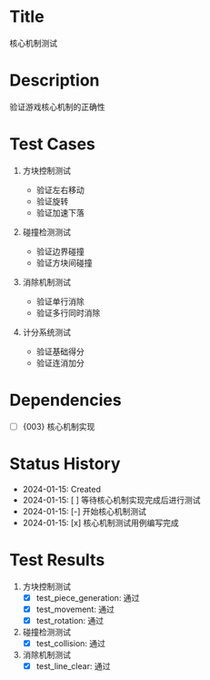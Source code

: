 # Title
核心机制测试

# Description
验证游戏核心机制的正确性

# Test Cases
1. 方块控制测试
   - 验证左右移动
   - 验证旋转
   - 验证加速下落
   
2. 碰撞检测测试
   - 验证边界碰撞
   - 验证方块间碰撞
   
3. 消除机制测试
   - 验证单行消除
   - 验证多行同时消除
   
4. 计分系统测试
   - 验证基础得分
   - 验证连消加分

# Dependencies
- [ ] {003} 核心机制实现

# Status History
- 2024-01-15: Created
- 2024-01-15: [ ] 等待核心机制实现完成后进行测试
- 2024-01-15: [-] 开始核心机制测试
- 2024-01-15: [x] 核心机制测试用例编写完成

# Test Results
1. 方块控制测试
   - [x] test_piece_generation: 通过
   - [x] test_movement: 通过
   - [x] test_rotation: 通过

2. 碰撞检测测试
   - [x] test_collision: 通过

3. 消除机制测试
   - [x] test_line_clear: 通过 